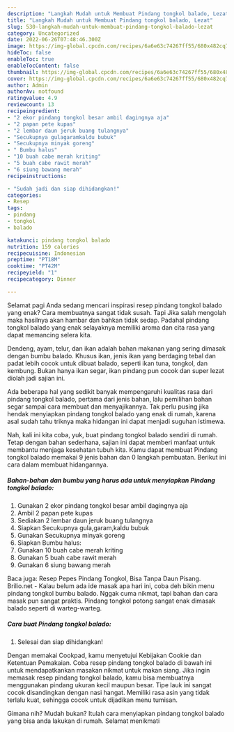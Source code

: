 ```yaml
---
description: "Langkah Mudah untuk Membuat Pindang tongkol balado, Lezat"
title: "Langkah Mudah untuk Membuat Pindang tongkol balado, Lezat"
slug: 530-langkah-mudah-untuk-membuat-pindang-tongkol-balado-lezat
category: Uncategorized
date: 2022-06-26T07:48:46.300Z
image: https://img-global.cpcdn.com/recipes/6a6e63c74267ff55/680x482cq70/pindang-tongkol-balado-foto-resep-utama.jpg
hideToc: false
enableToc: true
enableTocContent: false
thumbnail: https://img-global.cpcdn.com/recipes/6a6e63c74267ff55/680x482cq70/pindang-tongkol-balado-foto-resep-utama.jpg
cover: https://img-global.cpcdn.com/recipes/6a6e63c74267ff55/680x482cq70/pindang-tongkol-balado-foto-resep-utama.jpg
author: Admin
authorAv: notfound
ratingvalue: 4.9
reviewcount: 13
recipeingredient:
- "2 ekor pindang tongkol besar ambil dagingnya aja"
- "2 papan pete kupas"
- "2 lembar daun jeruk buang tulangnya"
- "Secukupnya gulagaramkaldu bubuk"
- "Secukupnya minyak goreng"
- " Bumbu halus"
- "10 buah cabe merah kriting"
- "5 buah cabe rawit merah"
- "6 siung bawang merah"
recipeinstructions:

- "Sudah jadi dan siap dihidangkan!"
categories:
- Resep
tags:
- pindang
- tongkol
- balado

katakunci: pindang tongkol balado 
nutrition: 159 calories
recipecuisine: Indonesian
preptime: "PT18M"
cooktime: "PT42M"
recipeyield: "1"
recipecategory: Dinner

---
```



Selamat pagi Anda sedang mencari inspirasi resep pindang tongkol balado yang enak? Cara membuatnya sangat tidak susah. Tapi Jika salah mengolah maka hasilnya akan hambar dan bahkan tidak sedap. Padahal pindang tongkol balado yang enak selayaknya memiliki aroma dan cita rasa yang dapat memancing selera kita.


Dendeng, ayam, telur, dan ikan adalah bahan makanan yang sering dimasak dengan bumbu balado. Khusus ikan, jenis ikan yang berdaging tebal dan padat lebih cocok untuk dibuat balado, seperti ikan tuna, tongkol, dan kembung. Bukan hanya ikan segar, ikan pindang pun cocok dan super lezat diolah jadi sajian ini.

Ada beberapa hal yang sedikit banyak mempengaruhi kualitas rasa dari pindang tongkol balado, pertama dari jenis bahan, lalu pemilihan bahan segar sampai cara membuat dan menyajikannya. Tak perlu pusing jika hendak menyiapkan pindang tongkol balado yang enak di rumah, karena asal sudah tahu triknya maka hidangan ini dapat menjadi suguhan istimewa.


Nah, kali ini kita coba, yuk, buat pindang tongkol balado sendiri di rumah. Tetap dengan bahan sederhana, sajian ini dapat memberi manfaat untuk membantu menjaga kesehatan tubuh kita. Kamu dapat membuat Pindang tongkol balado memakai 9 jenis bahan dan 0 langkah pembuatan. Berikut ini cara dalam membuat hidangannya.

<!--inarticleads1-->

##### Bahan-bahan dan bumbu yang harus ada untuk menyiapkan Pindang tongkol balado:

1. Gunakan 2 ekor pindang tongkol besar ambil dagingnya aja
1. Ambil 2 papan pete kupas
1. Sediakan 2 lembar daun jeruk buang tulangnya
1. Siapkan Secukupnya gula,garam,kaldu bubuk
1. Gunakan Secukupnya minyak goreng
1. Siapkan  Bumbu halus:
1. Gunakan 10 buah cabe merah kriting
1. Gunakan 5 buah cabe rawit merah
1. Gunakan 6 siung bawang merah


Baca juga: Resep Pepes Pindang Tongkol, Bisa Tanpa Daun Pisang. Brilio.net - Kalau belum ada ide masak apa hari ini, coba deh bikin menu pindang tongkol bumbu balado. Nggak cuma nikmat, tapi bahan dan cara masak pun sangat praktis. Pindang tongkol potong sangat enak dimasak balado seperti di warteg-warteg. 

<!--inarticleads2-->

##### Cara buat Pindang tongkol balado:


1. Selesai dan siap dihidangkan!

Dengan memakai Cookpad, kamu menyetujui Kebijakan Cookie dan Ketentuan Pemakaian. Coba resep pindang tongkol balado di bawah ini untuk mendapatkankan masakan nikmat untuk makan siang. Jika ingin memasak resep pindang tongkol balado, kamu bisa membuatnya menggunakan pindang ukuran kecil maupun besar. Tipe lauk ini sangat cocok disandingkan dengan nasi hangat. Memiliki rasa asin yang tidak terlalu kuat, sehingga cocok untuk dijadikan menu tumisan. 

Gimana nih? Mudah bukan? Itulah cara menyiapkan pindang tongkol balado yang bisa anda lakukan di rumah. Selamat menikmati
